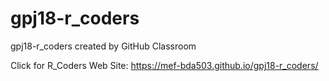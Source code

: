 # gpj18-r_coders
gpj18-r_coders created by GitHub Classroom

Click for R_Coders Web Site: https://mef-bda503.github.io/gpj18-r_coders/

